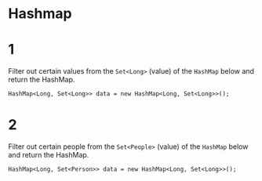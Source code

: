 # Hashmap

# 1

Filter out certain values from the `Set<Long>` (value) of the `HashMap` below and return the HashMap.
```
HashMap<Long, Set<Long>> data = new HashMap<Long, Set<Long>>();
```

# 2

Filter out certain people from the `Set<People>` (value) of the `HashMap` below and return the HashMap.
```
HashMap<Long, Set<Person>> data = new HashMap<Long, Set<Long>>();
```